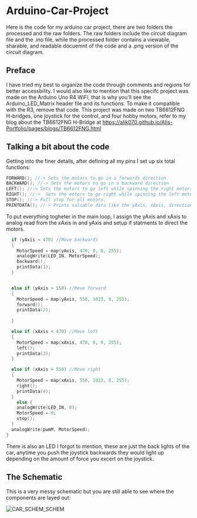 # Arduino-Car-Project
Here is the code for my arduino car project, there are two folders the processed and the raw folders. The raw folders include the circuit diagram file and the .ino file, while the processed folder contains a viewable, sharable, and readable docuemnt of the code and a .png version of the circuit diagram. 

## Preface
I have tried my best to organize the code through comments and regions for better accessbility. I would also like to mention that this specifc project was made on the Arduino Uno R4 WiFi, that is why you'll see the Arduino_LED_Matrix header file and its functions. To make it compatible with the R3, remove that code. This project was made on two TB6612FNG H-bridges, one joystick for the control, and four hobby motors, refer to my blog about the TB6612FNG H-Bridge at https://alik070.github.io/Alis-Portfolio/pages/blogs/TB6612FNG.html 

## Talking a bit about the code
Getting into the finer details, after defining all my pins I set up six total functions: 
```C
FORWARD(); //-> Sets the motors to go in a forwards direction
BACKWARD(); //-> Sets the motors to go in a backward direction
LEFT(); //-> Sets the motors to go left while spinning the right motors in the opposite direction for a smooth turn
RIGHT(); //->  Sets the motors to go right while spinning the left motors in the opposite direction for a smooth turn
STOP(); //-> Full stop for all motors.
PRINTDATA(); //-> Prints valuable data like the yAxis, xAxis, direction, and updates the LED Matrix on the R4.
```
To put everything togheter in the main loop, I assign the yAxis and xAxis to analog read from the xAxis in and yAxis and setup if statments to direct the motors. 

```C
  if (yAxis < 470) //Move backwards
  {
    MotorSpeed = map(yAxis, 470, 0, 0, 255);
    analogWrite(LED_IN, MotorSpeed);
    backward();
    printData(1);
  }


  else if (yAxis > 550) //Move forward
  {
    MotorSpeed = map(yAxis, 550, 1023, 0, 255);
    forward();
    printData(2);
  
  }

  else if (xAxis < 470) //Move left
  { 
    MotorSpeed = map(xAxis, 470, 0, 0, 255);
    left(); 
    printData(3);
  }

  else if (xAxis > 550) //Move right
  {
    MotorSpeed = map(xAxis, 550, 1023, 0, 255);
    right();
    printData(4);
  }
    else {
    analogWrite(LED_IN, 0);
    MotorSpeed = 0;
    stop(); 
  }
  analogWrite(pwmM, MotorSpeed);
}
```
There is also an LED I forgot to mention, these are just the back lights of the car, anytime you push the joystick backwards they would light up depending on the amount of force you excert on the joystick. 

## The Schematic

This is a very messy schematic but you are still able to see where the components are layed out: 

![CAR_SCHEM_SCHEM](https://github.com/user-attachments/assets/474cd4cc-8cdd-4de2-bf26-74f114be358f)
